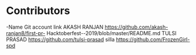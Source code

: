 # Contributors
-Name          Git account link
AKASH RANJAN   https://github.com/akash-ranjan8/first-pr- Hacktoberfest--2019/blob/master/README.md
TULSI PRASAD   https://github.com/tulsi-prasad
silla          https://github.com/FrozenGirl-spd


